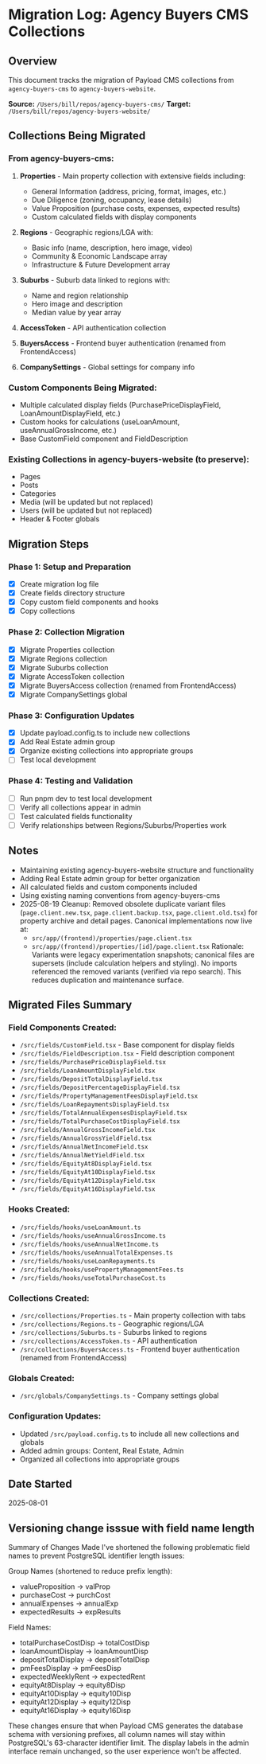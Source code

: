 # Migration Log: Agency Buyers CMS Collections

## Overview
This document tracks the migration of Payload CMS collections from `agency-buyers-cms` to `agency-buyers-website`.

**Source:** `/Users/bill/repos/agency-buyers-cms/`
**Target:** `/Users/bill/repos/agency-buyers-website/`

## Collections Being Migrated

### From agency-buyers-cms:
1. **Properties** - Main property collection with extensive fields including:
   - General Information (address, pricing, format, images, etc.)
   - Due Diligence (zoning, occupancy, lease details)
   - Value Proposition (purchase costs, expenses, expected results)
   - Custom calculated fields with display components
   
2. **Regions** - Geographic regions/LGA with:
   - Basic info (name, description, hero image, video)
   - Community & Economic Landscape array
   - Infrastructure & Future Development array
   
3. **Suburbs** - Suburb data linked to regions with:
   - Name and region relationship
   - Hero image and description
   - Median value by year array
   
4. **AccessToken** - API authentication collection
5. **BuyersAccess** - Frontend buyer authentication (renamed from FrontendAccess)
6. **CompanySettings** - Global settings for company info

### Custom Components Being Migrated:
- Multiple calculated display fields (PurchasePriceDisplayField, LoanAmountDisplayField, etc.)
- Custom hooks for calculations (useLoanAmount, useAnnualGrossIncome, etc.)
- Base CustomField component and FieldDescription

### Existing Collections in agency-buyers-website (to preserve):
- Pages
- Posts  
- Categories
- Media (will be updated but not replaced)
- Users (will be updated but not replaced)
- Header & Footer globals

## Migration Steps

### Phase 1: Setup and Preparation
- [x] Create migration log file
- [x] Create fields directory structure
- [x] Copy custom field components and hooks
- [x] Copy collections

### Phase 2: Collection Migration
- [x] Migrate Properties collection
- [x] Migrate Regions collection
- [x] Migrate Suburbs collection
- [x] Migrate AccessToken collection
- [x] Migrate BuyersAccess collection (renamed from FrontendAccess)
- [x] Migrate CompanySettings global

### Phase 3: Configuration Updates
- [x] Update payload.config.ts to include new collections
- [x] Add Real Estate admin group
- [x] Organize existing collections into appropriate groups
- [ ] Test local development

### Phase 4: Testing and Validation
- [ ] Run pnpm dev to test local development
- [ ] Verify all collections appear in admin
- [ ] Test calculated fields functionality
- [ ] Verify relationships between Regions/Suburbs/Properties work

## Notes
- Maintaining existing agency-buyers-website structure and functionality
- Adding Real Estate admin group for better organization
- All calculated fields and custom components included
- Using existing naming conventions from agency-buyers-cms
- 2025-08-19 Cleanup: Removed obsolete duplicate variant files (`page.client.new.tsx`, `page.client.backup.tsx`, `page.client.old.tsx`) for property archive and detail pages. Canonical implementations now live at:
   - `src/app/(frontend)/properties/page.client.tsx`
   - `src/app/(frontend)/properties/[id]/page.client.tsx`
   Rationale: Variants were legacy experimentation snapshots; canonical files are supersets (include calculation helpers and styling). No imports referenced the removed variants (verified via repo search). This reduces duplication and maintenance surface.

## Migrated Files Summary

### Field Components Created:
- `/src/fields/CustomField.tsx` - Base component for display fields
- `/src/fields/FieldDescription.tsx` - Field description component
- `/src/fields/PurchasePriceDisplayField.tsx`
- `/src/fields/LoanAmountDisplayField.tsx`
- `/src/fields/DepositTotalDisplayField.tsx`
- `/src/fields/DepositPercentageDisplayField.tsx`
- `/src/fields/PropertyManagementFeesDisplayField.tsx`
- `/src/fields/LoanRepaymentsDisplayField.tsx`
- `/src/fields/TotalAnnualExpensesDisplayField.tsx`
- `/src/fields/TotalPurchaseCostDisplayField.tsx`
- `/src/fields/AnnualGrossIncomeField.tsx`
- `/src/fields/AnnualGrossYieldField.tsx`
- `/src/fields/AnnualNetIncomeField.tsx`
- `/src/fields/AnnualNetYieldField.tsx`
- `/src/fields/EquityAt8DisplayField.tsx`
- `/src/fields/EquityAt10DisplayField.tsx`
- `/src/fields/EquityAt12DisplayField.tsx`
- `/src/fields/EquityAt16DisplayField.tsx`

### Hooks Created:
- `/src/fields/hooks/useLoanAmount.ts`
- `/src/fields/hooks/useAnnualGrossIncome.ts`
- `/src/fields/hooks/useAnnualNetIncome.ts`
- `/src/fields/hooks/useAnnualTotalExpenses.ts`
- `/src/fields/hooks/useLoanRepayments.ts`
- `/src/fields/hooks/usePropertyManagementFees.ts`
- `/src/fields/hooks/useTotalPurchaseCost.ts`

### Collections Created:
- `/src/collections/Properties.ts` - Main property collection with tabs
- `/src/collections/Regions.ts` - Geographic regions/LGA
- `/src/collections/Suburbs.ts` - Suburbs linked to regions
- `/src/collections/AccessToken.ts` - API authentication
- `/src/collections/BuyersAccess.ts` - Frontend buyer authentication (renamed from FrontendAccess)

### Globals Created:
- `/src/globals/CompanySettings.ts` - Company settings global

### Configuration Updates:
- Updated `/src/payload.config.ts` to include all new collections and globals
- Added admin groups: Content, Real Estate, Admin
- Organized all collections into appropriate groups

## Date Started
2025-08-01

## Versioning change isssue with field name length
Summary of Changes Made
I've shortened the following problematic field names to prevent PostgreSQL identifier length issues:

Group Names (shortened to reduce prefix length):
- valueProposition → valProp
- purchaseCost → purchCost
- annualExpenses → annualExp
- expectedResults → expResults

Field Names:
- totalPurchaseCostDisp → totalCostDisp
- loanAmountDisplay → loanAmountDisp
- depositTotalDisplay → depositTotalDisp
- pmFeesDisplay → pmFeesDisp
- expectedWeeklyRent → expectedRent
- equityAt8Display → equity8Disp
- equityAt10Display → equity10Disp
- equityAt12Display → equity12Disp
- equityAt16Display → equity16Disp

These changes ensure that when Payload CMS generates the database schema with versioning prefixes, all column names will stay within PostgreSQL's 63-character identifier limit. The display labels in the admin interface remain unchanged, so the user experience won't be affected.